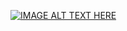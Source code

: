 [![IMAGE ALT TEXT HERE](https://img.youtube.com/vi/i2eadd-0z6U?si=4yEagmLWr1JQ7eO/0.jpg)](https://www.youtube.com/watch?v=i2eadd-0z6U?si=4yEagmLWr1JQ7eO)


